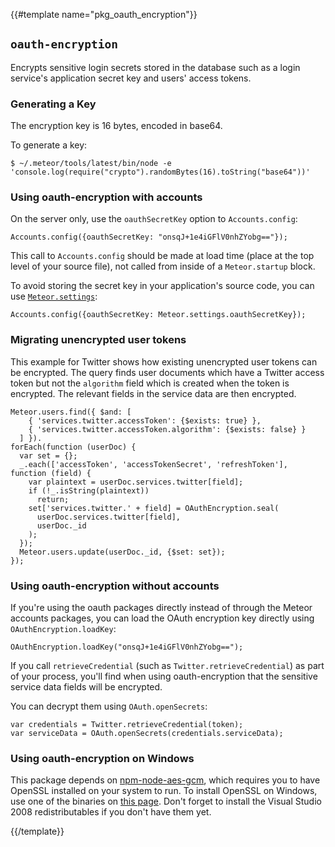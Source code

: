 {{#template name="pkg_oauth_encryption"}}
## `oauth-encryption`

Encrypts sensitive login secrets stored in the database such as a
login service's application secret key and users' access tokens.


### Generating a Key

The encryption key is 16 bytes, encoded in base64.

To generate a key:

    $ ~/.meteor/tools/latest/bin/node -e 'console.log(require("crypto").randomBytes(16).toString("base64"))'


### Using oauth-encryption with accounts

On the server only, use the `oauthSecretKey` option to `Accounts.config`:

    Accounts.config({oauthSecretKey: "onsqJ+1e4iGFlV0nhZYobg=="});

This call to `Accounts.config` should be made at load time (place at
the top level of your source file), not called from inside of a
`Meteor.startup` block.

To avoid storing the secret key in your application's source code, you
can use [`Meteor.settings`](http://docs.meteor.com/#meteor_settings):

    Accounts.config({oauthSecretKey: Meteor.settings.oauthSecretKey});


### Migrating unencrypted user tokens

This example for Twitter shows how existing unencrypted user tokens
can be encrypted.  The query finds user documents which have a Twitter
access token but not the `algorithm` field which is created when the
token is encrypted.  The relevant fields in the service data are then
encrypted.

    Meteor.users.find({ $and: [
        { 'services.twitter.accessToken': {$exists: true} },
        { 'services.twitter.accessToken.algorithm': {$exists: false} }
      ] }).
    forEach(function (userDoc) {
      var set = {};
      _.each(['accessToken', 'accessTokenSecret', 'refreshToken'], function (field) {
        var plaintext = userDoc.services.twitter[field];
        if (!_.isString(plaintext))
          return;
        set['services.twitter.' + field] = OAuthEncryption.seal(
          userDoc.services.twitter[field],
          userDoc._id
        );
      });
      Meteor.users.update(userDoc._id, {$set: set});
    });

### Using oauth-encryption without accounts

If you're using the oauth packages directly instead of through the
Meteor accounts packages, you can load the OAuth encryption key
directly using `OAuthEncryption.loadKey`:

    OAuthEncryption.loadKey("onsqJ+1e4iGFlV0nhZYobg==");

If you call `retrieveCredential` (such as
`Twitter.retrieveCredential`) as part of your process, you'll find
when using oauth-encryption that the sensitive service data fields
will be encrypted.

You can decrypt them using `OAuth.openSecrets`:

    var credentials = Twitter.retrieveCredential(token);
    var serviceData = OAuth.openSecrets(credentials.serviceData);
    
### Using oauth-encryption on Windows

This package depends on [npm-node-aes-gcm](https://github.com/meteor/meteor/tree/devel/packages/non-core/npm-node-aes-gcm), which requires you to have OpenSSL installed on your system to run. To install OpenSSL on Windows, use one of the binaries on [this page](http://slproweb.com/products/Win32OpenSSL.html). Don't forget to install the Visual Studio 2008 redistributables if you don't have them yet.

{{/template}}
